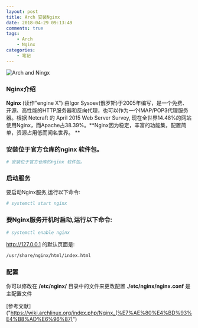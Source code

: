 ```yaml
---
layout: post
title: Arch 安装Nginx
date: 2018-04-29 09:13:49
comments: true
tags:
    - Arch
    - Nginx
categories:
    - 笔记
---
```


![Arch and Ningx](https://s1.ax1x.com/2018/10/12/iNiHHK.jpg)

### Nginx介绍

<!-- more -->

**Nginx** (读作"engine X") 由Igor Sysoev(俄罗斯)于2005年编写，是一个免费、开源、高性能的HTTP服务器和反向代理，也可以作为一个IMAP/POP3代理服务器。根据 Netcraft 的 April 2015 Web Server Survey, 现在全世界14.48%的网站使用Nginx，而Apache占38.39%。**Nginx因为稳定，丰富的功能集，配置简单，资源占用低而闻名世界。 **

### 安装位于官方仓库的nginx 软件包。 
```bash
# 安装位于官方仓库的nginx 软件包。 
```
### 启动服务

要启动Nginx服务,运行以下命令: 
```bash
# systemctl start nginx
```

### 要Nginx服务开机时启动,运行以下命令:
```bash
# systemctl enable nginx
```

http://127.0.0.1 的默认页面是:
```bash
/usr/share/nginx/html/index.html
```
### 配置
你可以修改在 **/etc/nginx/** 目录中的文件来更改配置 **./etc/nginx/nginx.conf** 是主配置文件

[参考文献］("https://wiki.archlinux.org/index.php/Nginx_(%E7%AE%80%E4%BD%93%E4%B8%AD%E6%96%87)")

